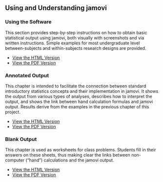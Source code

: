 ## Using and Understanding jamovi 

### Using the Software

This section provides step-by-step instructions on how to obtain basic statistical output using jamovi, both visually with screenshots and via written instructions. Simple examples for most undergraduate level between-subjects and within-subjects research designs are provided.

- [View the HTML Version](./using-software/)
- [View the PDF Version](./Sourcebook-jamovi-UsingSoftware.pdf)

### Annotated Output

This chapter is intended to facilitate the connection between standard introductory statistics concepts and their implementation in jamovi. It shows the output from various types of analyses, describes how to interpret the output, and shows the link between hand calculation formulas and jamovi output. Results derive from the examples in the previous chapter of this project.

- [View the HTML Version](./annotated-output/)
- [View the PDF Version](./Sourcebook-jamovi-AnnotatedOutput.pdf)

### Blank Output

This chapter is used as worksheets for class problems. Students fill in their answers on these sheets, thus making clear the links between non-computer (“hand”) calculations and the jamovi output.

- [View the HTML Version](./blank-output/)
- [View the PDF Version](./Sourcebook-jamovi-BlankOutput.pdf)
